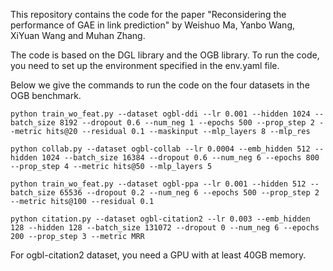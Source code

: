 This repository contains the code for the paper "Reconsidering the performance of GAE in link prediction" by Weishuo Ma, Yanbo Wang, XiYuan Wang and Muhan Zhang.

The code is based on the DGL library and the OGB library. To run the code, you need to set up the environment specified in the env.yaml file.

Below we give the commands to run the code on the four datasets in the OGB benchmark.


```python train_wo_feat.py --dataset ogbl-ddi --lr 0.001 --hidden 1024 --batch_size 8192 --dropout 0.6 --num_neg 1 --epochs 500 --prop_step 2 --metric hits@20 --residual 0.1 --maskinput --mlp_layers 8 --mlp_res```

```python collab.py --dataset ogbl-collab --lr 0.0004 --emb_hidden 512 --hidden 1024 --batch_size 16384 --dropout 0.6 --num_neg 6 --epochs 800 --prop_step 4 --metric hits@50 --mlp_layers 5```

```python train_wo_feat.py --dataset ogbl-ppa --lr 0.001 --hidden 512 --batch_size 65536 --dropout 0.2 --num_neg 6 --epochs 500 --prop_step 2 --metric hits@100 --residual 0.1```

```python citation.py --dataset ogbl-citation2 --lr 0.003 --emb_hidden 128 --hidden 128 --batch_size 131072 --dropout 0 --num_neg 6 --epochs 200 --prop_step 3 --metric MRR```


For ogbl-citation2 dataset, you need a GPU with at least 40GB memory.
